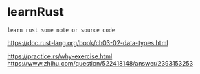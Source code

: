 # learnRust

    learn rust some note or source code

https://doc.rust-lang.org/book/ch03-02-data-types.html

https://practice.rs/why-exercise.html
https://www.zhihu.com/question/522418148/answer/2393153253
